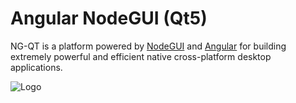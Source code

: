 # Angular NodeGUI (Qt5)

NG-QT is a platform powered by [NodeGUI](https://github.com/nodegui/nodegui) and [Angular](https://github.com/angular/angular) for building extremely powerful and efficient native cross-platform desktop applications.

![Logo](https://i.imgur.com/fVZ0skp.png)

